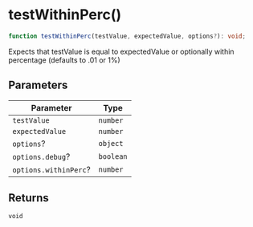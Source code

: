 # testWithinPerc()

```ts
function testWithinPerc(testValue, expectedValue, options?): void;
```

Expects that testValue is equal to expectedValue or optionally within percentage (defaults to .01 or 1%)

## Parameters

| Parameter             | Type      |
| --------------------- | --------- |
| `testValue`           | `number`  |
| `expectedValue`       | `number`  |
| `options`?            | `object`  |
| `options.debug`?      | `boolean` |
| `options.withinPerc`? | `number`  |

## Returns

`void`
